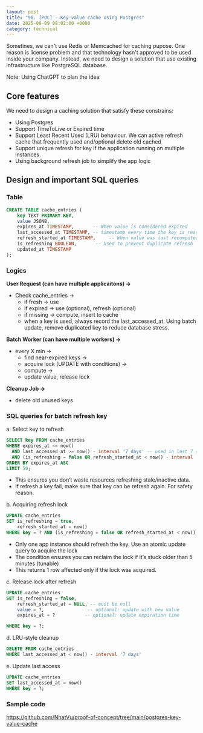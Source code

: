 ```yaml
---
layout: post
title: "96. [POC] - Key-value cache using Postgres"
date: 2025-08-09 08:02:00 +0000
category: technical
---
```


Sometines, we can't use Redis or Memcached for caching pupose. One reason is license problem and that technology hasn't approved to be used inside your company. Instead, we need to design a solution that use existing infrastructure like PostgreSQL database.

Note: Using ChatGPT to plan the idea

## Core features

We need to design a caching solution that satisfy these constrains:

- Using Postgres
- Support TimeToLive or Expired time
- Support Least Recent Used (LRU) behaviour. We can active refresh cache that frequently used and/optional delete old cached
- Support unique refresh for key if the application running on multiple instances.
- Using background refresh job to simplify the app logic

## Design and important SQL queries

### Table

```sql
CREATE TABLE cache_entries (
    key TEXT PRIMARY KEY,
    value JSONB,
    expires_at TIMESTAMP,       -- When value is considered expired
    last_accessed_at TIMESTAMP, -- timestamp every time the key is read from cache. Support LRU
    refresh_started_at TIMESTAMP,     -- When value was last recomputed
    is_refreshing BOOLEAN,       -- Used to prevent duplicate refresh
    updated_at TIMESTAMP
);

```

### Logics

**User Request (can have multiple applicaitons) →**
- Check cache_entries → 
  - if fresh → use 
  - if expired → use (optional), refresh (optional) 
  - if missing → compute, insert to cache
  - when a key is used, always record the last_accessed_at. Using batch update, remove duplicated key to reduce database stress.

**Batch Worker (can have multiple workers) →**
- every X min →
    - find near-expired keys →
    - acquire lock (UPDATE with conditions) →
    - compute →
    - update value, release lock

**Cleanup Job →**
- delete old unused keys

### SQL queries for batch refresh key

a. Select key to refresh

```sql
SELECT key FROM cache_entries
WHERE expires_at <= now()
  AND last_accessed_at >= now() - interval '7 days' -- used in last 7 days
  AND (is_refreshing = false OR refresh_started_at < now() - interval '5 minutes') -- is not refreshing by other service or stuck at least 5 mintues (in case app refresh during refresh or network failure)
ORDER BY expires_at ASC
LIMIT 50;
```

- This ensures you don’t waste resources refreshing stale/inactive data.
- If refresh a key fail, make sure that key can be refresh again. For safety reason.

b. Acquiring refresh lock

```sql
UPDATE cache_entries
SET is_refreshing = true,
    refresh_started_at = now()
WHERE key = ? AND (is_refreshing = false OR refresh_started_at < now() - interval '5 minutes')
```

- Only one app instance should refresh the key. Use an atomic update query to acquire the lock
- The condition ensures you can reclaim the lock if it’s stuck older than 5 minutes (tunable)
- This returns 1 row affected only if the lock was acquired.

c. Release lock after refresh

```sql
UPDATE cache_entries
SET is_refreshing = false,
    refresh_started_at = NULL, -- must be null
    value = ?,                -- optional: update with new value
    expires_at = ?           -- optional: update expiration time

WHERE key = ?;
```

d. LRU-style cleanup

```sql
DELETE FROM cache_entries
WHERE last_accessed_at < now() - interval '7 days'
```

e. Update last access 
```sql
UPDATE cache_entries
SET last_accessed_at = now()
WHERE key = ?;
```

### Sample code 
https://github.com/NhatVu/proof-of-concept/tree/main/postgres-key-value-cache




